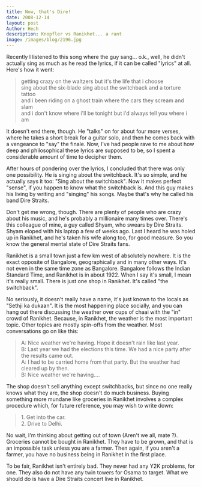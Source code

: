 ```yaml
---
title: Now, that's Dire!
date: 2008-12-14
layout: post
Author: Hech
description: Knopfler vs Ranikhet... a rant
image: /images/blog/2196.jpg
---
```


Recently I listened to this song where the guy sang... o.k., well, he didn't actually sing as much as he read the lyrics, if it can be called &quot;lyrics&quot; at all. Here's how it went:

 <blockquote>getting crazy on the waltzers but it's the life that i choose<br /> sing about the six-blade sing about the switchback and a torture tattoo<br /> and i been riding on a ghost train where the cars they scream and slam<br /> and i don't know where i'll be tonight but i'd always tell you where i am<br /> </blockquote>

 It doesn't end there, though. He &quot;talks&quot; on for about four more verses, where he takes a short break for a guitar solo, and then he comes back with a vengeance to &quot;say&quot; the finale. Now, I've had people rave to me about how deep and philosophical these lyrics are supposed to be, so I spent a considerable amount of time to decipher them.

 After hours of pondering over the lyrics, I concluded that there was only one possibility. He is singing about the switchback. It's so simple, and he actually says it too: &quot;Sing about the switchback&quot;. Now it makes perfect &quot;sense&quot;, if you happen to know what the switchback is. And this guy makes his living by writing and &quot;singing&quot; his songs. Maybe that's why he called his band Dire Straits.

 Don't get me wrong, though. There are plenty of people who are crazy about his music, and he's probably a millionaire many times over. There's this colleague of mine, a guy called Shyam, who swears by Dire Straits. Shyam eloped with his laptop a few of weeks ago. Last I heard he was holed up in Ranikhet, and he's taken his wife along too, for good measure. So you know the general mental state of Dire Straits fans.

 Ranikhet is a small town just a few km west of absolutely nowhere. It is the exact opposite of Bangalore, geographically and in many other ways. It's not even in the same time zone as Bangalore. Bangalore follows the Indian Standard Time, and Ranikhet is in about 1922. When I say it's small, I mean it's really small. There is just one shop in Ranikhet. It's&nbsp;called &quot;the switchback&quot;.&nbsp;

  No seriously, it doesn't really have a name, it's just known to the locals as &quot;Sethji ka dukaan&quot;. It is the most happening place socially, and you can hang out there discussing the weather over cups of chaai with the &quot;in&quot; crowd of Ranikhet. Because, in Ranikhet, the weather is the most important topic. Other topics are mostly spin-offs from the weather. Most conversations go on like this:

 <blockquote>A: Nice weather we're having. Hope it doesn't rain like last year.<br /> B: Last year we had the elections this time. We had a nice party after the results came out.<br /> A: I had to be carried home from that party. But the weather had cleared up by then.<br /> B: Nice weather we're having....</blockquote>

 The shop doesn't sell anything except switchbacks, but since no one really knows what they are, the shop doesn't do much business. Buying something more mundane like groceries in Ranikhet involves a complex procedure which, for future reference, you may wish to write down:

 <blockquote>1. Get into the car.<br /> 2. Drive to Delhi.</blockquote>

 No wait, I'm thinking about getting out of town (Aren't we all, mate ?). Groceries cannot be bought in Ranikhet. They have to be grown, and that is an impossible task unless you are a farmer. Then again, if you aren't a farmer, you have no business being in Ranikhet in the first place.

 To be fair, Ranikhet isn't entirely bad. They never had any Y2K problems, for one. They also do not have any twin towers for Osama to target. What we should do is have a Dire Straits concert live in Ranikhet.



